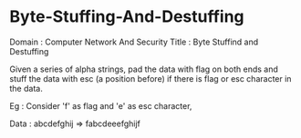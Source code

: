 # Byte-Stuffing-And-Destuffing

Domain : Computer Network And Security
Title : Byte Stuffind and Destuffing

Given a series of alpha strings, pad the data with flag on both ends and stuff the data with esc (a position before) if there is
flag or esc character in the data.

Eg : Consider 'f' as flag and 'e' as esc character,

Data : abcdefghij => fabcdeeefghijf
